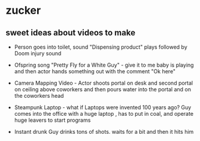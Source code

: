 # zucker
## sweet ideas about videos to make

+ Person goes into toilet, sound "Dispensing product" plays followed by Doom injury sound

+ Ofspring song "Pretty Fly for a White Guy" - give it to me baby is playing and then actor hands something out with the comment "Ok here"

+ Camera Mapping Video - Actor shoots portal on desk and second portal on ceiling above coworkers and then pours water into the portal and on the coworkers head 

+ Steampunk Laptop - what if Laptops were invented 100 years ago?
  Guy comes into the office with a huge laptop , has to put in coal, and operate huge leavers to start programs

+ Instant drunk
  Guy drinks tons of shots. waits for a bit and then it hits him 

